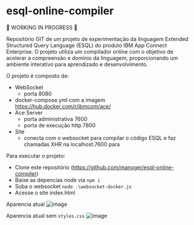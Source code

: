 # esql-online-compiler
🚧 WORKING IN PROGRESS 🚧

Repositório GIT de um projeto de experimentação da linguagem Extended Structured Query Language (ESQL) do produto IBM App Connect Enterprise. O projeto utiliza um compilador online com o objetivo de acelerar a compreensão e domínio da linguagem, proporcionando um ambiente interativo para aprendizado e desenvolvimento.

O projeto é composto de:
* WebSocket
   * porta 8080
* docker-compose.yml com a imagem https://hub.docker.com/r/ibmcom/ace/
* Ace Server
   * porta administrativa 7600
   * porta de execução http 7800
* Site
   * conecta com o websocket para compilar o código ESQL e faz chamadas XHR na localhost:7600 para

Para executar o projeto:
* Clone este repositório (https://github.com/manoger/esql-online-compiler)
* Baixe as depencias node via `npm i`
* Suba o websocket `node .\websocket-docker.js`
* Acesse o site index.html

Aparencia atual 
![image](https://github.com/manoger/esql-online-compiler/assets/29717626/88a60477-d5ab-4408-a64c-3039f5bd206e)

Aparencia atual sem `styles.css`
![image](https://github.com/manoger/esql-online-compiler/assets/29717626/22bc9272-4688-442f-bd62-aa794802b37a)
